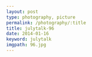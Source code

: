 ```yaml
---
layout: post
type: photography, picture
permalink: /photography/:title
title: julytalk-96
date: 2014-01-16
keyword: julytalk
imgpath: 96.jpg
---
```




